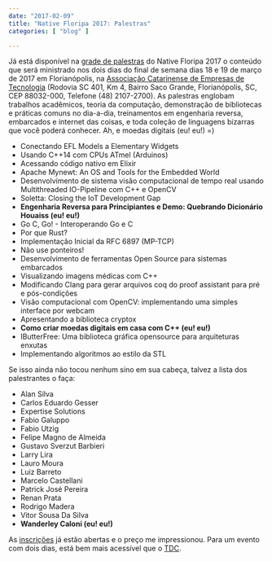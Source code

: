 ```yaml
---
date: "2017-02-09"
title: "Native Floripa 2017: Palestras"
categories: [ "blog" ]

---
```

Já está disponível na [grade de palestras](http://www.nativefloripa.com.br/programacao/) do Native Floripa 2017 o conteúdo que será ministrado nos dois dias do final de semana dias 18 e 19 de março de 2017 em Florianópolis, na [Associação Catarinense de Empresas de Tecnologia](https://goo.gl/maps/mZ2m9xgAX5v) (Rodovia SC 401, Km 4, Bairro Saco Grande, Florianópolis, SC, CEP 88032-000, Telefone (48) 2107-2700). As palestras englobam trabalhos acadêmicos, teoria da computação, demonstração de bibliotecas e práticas comuns no dia-a-dia, treinamentos em engenharia reversa, embarcados e internet das coisas, e toda coleção de linguagens bizarras que você poderá conhecer. Ah, e moedas digitais (eu! eu!) =)

 - Conectando EFL Models a Elementary Widgets
 - Usando C++14 com CPUs ATmel (Arduinos)
 - Acessando código nativo em Elixir
 - Apache Mynewt: An OS and Tools for the Embedded World
 - Desenvolvimento de sistema visão computacional de tempo real usando Multithreaded IO-Pipeline com C++ e OpenCV
 - Soletta: Closing the IoT Development Gap
 - __Engenharia Reversa para Principiantes e Demo: Quebrando Dicionário Houaiss (eu! eu!)__
 - Go C, Go! - Interoperando Go e C
 - Por que Rust?
 - Implementação Inicial da RFC 6897 (MP-TCP)
 - Não use ponteiros!
 - Desenvolvimento de ferramentas Open Source para sistemas embarcados
 - Visualizando imagens médicas com C++
 - Modificando Clang para gerar arquivos coq do proof assistant para pré e pós-condições
 - Visão computacional com OpenCV: implementando uma simples interface por webcam
 - Apresentando a biblioteca cryptox
 - __Como criar moedas digitais em casa com C++ (eu! eu!)__
 - IButterFree: Uma biblioteca gráfica opensource para arquiteturas enxutas
 - Implementando algoritmos ao estilo da STL

Se isso ainda não tocou nenhum sino em sua cabeça, talvez a lista dos palestrantes o faça:

 - Alan Silva
 - Carlos Eduardo Gesser
 - Expertise Solutions 
 - Fabio Galuppo
 - Fabio Utzig
 - Felipe Magno de Almeida
 - Gustavo Sverzut Barbieri
 - Larry Lira
 - Lauro Moura
 - Luiz Barreto
 - Marcelo Castellani
 - Patrick José Pereira
 - Renan Prata
 - Rodrigo Madera
 - Vitor Sousa Da Silva
 - __Wanderley Caloni (eu! eu!)__

As [inscrições](http://www.nativefloripa.com.br/inscricoes/) já estão abertas e o preço me impressionou. Para um evento com dois dias, está bem mais acessível que o [TDC](http://www.thedevelopersconference.com.br).
